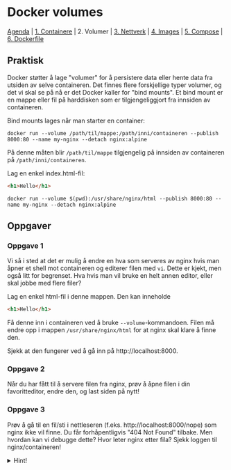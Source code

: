 # Docker volumes

[Agenda](/README.md) | [1. Containere](/containers/README.md) | 2. Volumer | [3. Nettverk](/networks/README.md) | [4. Images](/images/README.md) | [5. Compose](/compose/README.md) | [6. Dockerfile](/dockerfiles/README.md)

## Praktisk

Docker støtter å lage "volumer" for å persistere data eller hente data fra utsiden av selve containeren. Det finnes flere forskjellige typer volumer, og det vi skal se på nå er det Docker kaller for "bind mounts". Et bind mount er en mappe eller fil på harddisken som er tilgjengeliggjort fra innsiden av containeren.

Bind mounts lages når man starter en container:
```
docker run --volume /path/til/mappe:/path/inni/containeren --publish 8000:80 --name my-nginx --detach nginx:alpine
```

På denne måten blir `/path/til/mappe` tilgjengelig på innsiden av containeren på `/path/inni/containeren`.

Lag en enkel index.html-fil:
```html
<h1>Hello</h1>
```

```
docker run --volume $(pwd):/usr/share/nginx/html --publish 8000:80 --name my-nginx --detach nginx:alpine
```


## Oppgaver

### Oppgave 1

Vi så i sted at det er mulig å endre en hva som serveres av nginx hvis man åpner et shell mot containeren og editerer filen med `vi`. Dette er kjekt, men også litt for begrenset. Hva hvis man vil bruke en helt annen editor, eller skal jobbe med flere filer?

Lag en enkel html-fil i denne mappen. Den kan inneholde
```html
<h1>Hello</h1>
```

Få denne inn i containeren ved å bruke `--volume`-kommandoen. Filen må endre opp i mappen `/usr/share/nginx/html` for at nginx skal klare å finne den.

Sjekk at den fungerer ved å gå inn på http://localhost:8000.

### Oppgave 2

Når du har fått til å servere filen fra nginx, prøv å åpne filen i din favoritteditor, endre den, og last siden på nytt!

### Oppgave 3

Prøv å gå til en fil/sti i nettleseren (f.eks. http://localhost:8000/nope) som nginx ikke vil finne. Du får forhåpentligvis "404 Not Found" tilbake. Men hvordan kan vi debugge dette? Hvor leter nginx etter fila? Sjekk loggen til nginx/containeren!

<details>
  <summary>Hint!</summary>
  Docker har en kommando vi ikke har sett på enda som heter `docker logs`. `docker logs [container-navn]` gir deg output fra selve containeren, og hvis ting er satt opp riktig betyr gjerne dette programmet som startes i containeren
</details>
